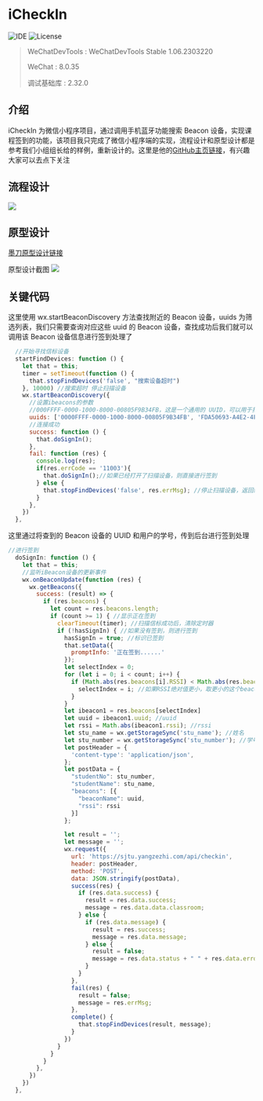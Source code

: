 # iCheckIn
![IDE](https://img.shields.io/badge/IDE-WeChatDevTools-brightgreen.svg) 
![License](https://img.shields.io/badge/License-Apache2-orange.svg)

> WeChatDevTools : WeChatDevTools Stable 1.06.2303220
> 
> WeChat : 8.0.35
>
> 调试基础库 : 2.32.0

## 介绍
iCheckIn 为微信小程序项目，通过调用手机蓝牙功能搜索 Beacon 设备，实现课程签到的功能，该项目我只完成了微信小程序端的实现，流程设计和原型设计都是参考我们小组组长给的样例，重新设计的。这里是他的[GitHub主页链接](https://github.com/tokgocode)，有兴趣大家可以去点下关注

## 流程设计
![](https://gitee.com/lijinjiang01/images/raw/master/icheckin/01.png)

## 原型设计
[墨刀原型设计链接](https://modao.cc/app/KsyPQPKKrukzxa2eCfnkvE)

原型设计截图
![](https://gitee.com/lijinjiang01/images/raw/master/icheckin/02.png)

## 关键代码
这里使用 wx.startBeaconDiscovery 方法查找附近的 Beacon 设备，uuids 为筛选列表，我们只需要查询对应这些 uuid 的 Beacon 设备，查找成功后我们就可以调用该 Beacon 设备信息进行签到处理了
``` javascript
  //开始寻找信标设备
  startFindDevices: function () {
    let that = this;
    timer = setTimeout(function () {
      that.stopFindDevices('false', "搜索设备超时")
    }, 10000) //搜索超时 停止扫描设备
    wx.startBeaconDiscovery({
      //设置ibeacons的参数
      //000FFFF-0000-1000-8000-00805F9B34FB，这是一个通用的 UUID，可以用于扫描大多数 Beacon 设备
      uuids: ['0000FFFF-0000-1000-8000-00805F9B34FB', 'FDA50693-A4E2-4FB1-AFCF-C6EB07647801', 'FDA50693-A4E2-4FB1-AFCF-C6EB07647802', 'FDA50693-A4E2-4FB1-AFCF-C6EB07647803', 'FDA50693-A4E2-4FB1-AFCF-C6EB07647804', 'FDA50693-A4E2-4FB1-AFCF-C6EB07647805', 'FDA50693-A4E2-4FB1-AFCF-C6EB07647806'],
      //连接成功
      success: function () {
        that.doSignIn();
      },
      fail: function (res) {
        console.log(res);
        if(res.errCode == '11003'){
          that.doSignIn();//如果已经打开了扫描设备，则直接进行签到
        } else {
          that.stopFindDevices('false', res.errMsg); //停止扫描设备，返回结果
        }
      },
    })
  },
```

这里通过将查到的 Beacon 设备的 UUID 和用户的学号，传到后台进行签到处理
``` javascript
//进行签到
  doSignIn: function () {
    let that = this;
    //监听iBeacon设备的更新事件
    wx.onBeaconUpdate(function (res) {
      wx.getBeacons({
        success: (result) => {
          if (res.beacons) {
            let count = res.beacons.length;
            if (count >= 1) { //显示正在签到
              clearTimeout(timer); //扫描信标成功后，清除定时器
              if (!hasSignIn) { //如果没有签到，则进行签到
                hasSignIn = true; //标识已签到
                that.setData({
                  promptInfo: '正在签到......'
                });
                let selectIndex = 0;
                for (let i = 0; i < count; i++) {
                  if (Math.abs(res.beacons[i].RSSI) < Math.abs(res.beacons[selectIndex].RSSI)) {
                    selectIndex = i; //如果RSSI绝对值更小，取更小的这个beacon
                  }
                }
                let ibeacon1 = res.beacons[selectIndex]
                let uuid = ibeacon1.uuid; //uuid
                let rssi = Math.abs(ibeacon1.rssi); //rssi
                let stu_name = wx.getStorageSync('stu_name'); //姓名
                let stu_number = wx.getStorageSync('stu_number'); //学号
                let postHeader = {
                  'content-type': 'application/json',
                };
                let postData = {
                  "studentNo": stu_number,
                  "studentName": stu_name,
                  "beacons": [{
                    "beaconName": uuid,
                    "rssi": rssi
                  }]
                };

                let result = '';
                let message = '';
                wx.request({
                  url: 'https://sjtu.yangzezhi.com/api/checkin',
                  header: postHeader,
                  method: 'POST',
                  data: JSON.stringify(postData),
                  success(res) {
                    if (res.data.success) {
                      result = res.data.success;
                      message = res.data.data.classroom;
                    } else {
                      if (res.data.message) {
                        result = res.success;
                        message = res.data.message;
                      } else {
                        result = false;
                        message = res.data.status + " " + res.data.error;
                      }
                    }
                  },
                  fail(res) {
                    result = false;
                    message = res.errMsg;
                  },
                  complete() {
                    that.stopFindDevices(result, message);
                  }
                })
              }
            }
          }
        },
      })
    })
  },
```